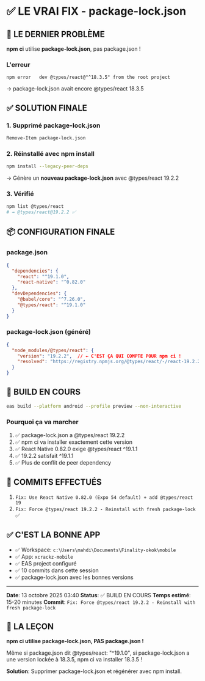 # ✅ LE VRAI FIX - package-lock.json

## 🎯 LE DERNIER PROBLÈME

**npm ci** utilise **package-lock.json**, pas package.json !

### L'erreur
```
npm error   dev @types/react@"^18.3.5" from the root project
```

→ package-lock.json avait encore @types/react 18.3.5

## ✅ SOLUTION FINALE

### 1. Supprimé package-lock.json
```bash
Remove-Item package-lock.json
```

### 2. Réinstallé avec npm install
```bash
npm install --legacy-peer-deps
```

→ Génère un **nouveau package-lock.json** avec @types/react 19.2.2

### 3. Vérifié
```bash
npm list @types/react
# → @types/react@19.2.2 ✅
```

## 📦 CONFIGURATION FINALE

### package.json
```json
{
  "dependencies": {
    "react": "^19.1.0",
    "react-native": "^0.82.0"
  },
  "devDependencies": {
    "@babel/core": "^7.26.0",
    "@types/react": "^19.1.0"
  }
}
```

### package-lock.json (généré)
```json
{
  "node_modules/@types/react": {
    "version": "19.2.2",  // ← C'EST ÇA QUI COMPTE POUR npm ci !
    "resolved": "https://registry.npmjs.org/@types/react/-/react-19.2.2.tgz"
  }
}
```

## 🚀 BUILD EN COURS

```bash
eas build --platform android --profile preview --non-interactive
```

### Pourquoi ça va marcher
1. ✅ package-lock.json a @types/react 19.2.2
2. ✅ npm ci va installer exactement cette version
3. ✅ React Native 0.82.0 exige @types/react ^19.1.1
4. ✅ 19.2.2 satisfait ^19.1.1
5. ✅ Plus de conflit de peer dependency

## 📝 COMMITS EFFECTUÉS

1. `Fix: Use React Native 0.82.0 (Expo 54 default) + add @types/react 19`
2. `Fix: Force @types/react 19.2.2 - Reinstall with fresh package-lock` ✅

## ✅ C'EST LA BONNE APP

- ✅ Workspace: `c:\Users\mahdi\Documents\Finality-okok\mobile`
- ✅ App: `xcrackz-mobile`
- ✅ EAS project configuré
- ✅ 10 commits dans cette session
- ✅ package-lock.json avec les bonnes versions

---

**Date**: 13 octobre 2025 03:40
**Status**: ✅ BUILD EN COURS
**Temps estimé**: 15-20 minutes
**Commit**: `Fix: Force @types/react 19.2.2 - Reinstall with fresh package-lock`

## 🔑 LA LEÇON

**npm ci utilise package-lock.json, PAS package.json !**

Même si package.json dit @types/react: "^19.1.0", si package-lock.json a une version lockée à 18.3.5, npm ci va installer 18.3.5 !

**Solution**: Supprimer package-lock.json et régénérer avec npm install.
